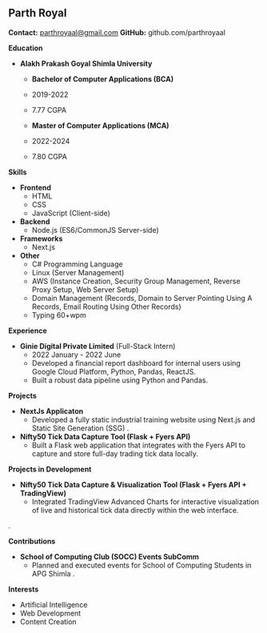 ## Parth Royal


**Contact:** parthroyaal@gmail.com 
**GitHub:** github.com/parthroyaal


**Education**

* **Alakh Prakash Goyal Shimla University**
    * **Bachelor of Computer Applications (BCA)**
    * 2019-2022
    * 7.77 CGPA

    * **Master of Computer Applications (MCA)**
    * 2022-2024
    * 7.80 CGPA


**Skills**

* **Frontend**
    * HTML
    * CSS
    * JavaScript (Client-side)
* **Backend**
    * Node.js (ES6/CommonJS Server-side)
* **Frameworks**
    * Next.js 
* **Other**
    * C# Programming Language
    * Linux (Server Management)
    * AWS (Instance Creation, Security Group Management, Reverse Proxy Setup, Web Server Setup)
    * Domain Management (Records, Domain to Server Pointing Using A Records, Email Routing Using Other Records)
    * Typing 60+wpm
      
**Experience**
* **Ginie Digital Private Limited** (Full-Stack Intern)
    * 2022 January  - 2022 June
    * Developed a financial report dashboard for internal users using Google Cloud Platform, Python, Pandas, ReactJS.
    * Built a robust data pipeline using Python and Pandas.

**Projects**

* **NextJs Applicaton**
    * Developed a fully static industrial training website using Next.js and Static Site Generation (SSG) .
* **Nifty50 Tick Data Capture Tool (Flask + Fyers API)**
    * Built a Flask web application that integrates with the Fyers API to capture and store full-day trading tick data locally.




**Projects in Development**

* **Nifty50 Tick Data Capture & Visualization Tool (Flask + Fyers API + TradingView)**
    * Integrated TradingView Advanced Charts for interactive visualization of live and historical tick data directly within the web interface.

.

**Contributions**

* **School of Computing Club (SOCC) Events SubComm**
    * Planned and executed events for School of Computing Students in APG Shimla .


**Interests**

* Artificial Intelligence
* Web Development
* Content Creation




